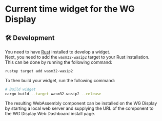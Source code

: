 # Current time widget for the WG Display

## 🛠️ Development

You need to have [Rust](https://www.rust-lang.org/tools/install) installed to develop a widget.  
Next, you need to add the `wasm32-wasip2` target to your Rust installation. This can be done by running the following command:

```bash
rustup target add wasm32-wasip2
```

To then build your widget, run the following command:

```bash
# Build widget
cargo build --target wasm32-wasip2 --release
```

The resulting WebAssembly component can be installed on the WG Display by starting a local web server and supplying the URL of the component to the WG Display Web Dashboard install page.
